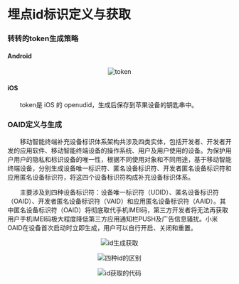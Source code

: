 # 埋点id标识定义与获取

### 转转的token生成策略

#### Android

<div style="text-align: center;">

![token](https://wangzhiyuan1221.gitee.io/static/image/202101/bury-get-id_token.png)

</div>

#### iOS

　　token是 iOS 的 openudid，生成后保存到苹果设备的钥匙串中。

### OAID定义与生成

　　移动智能终端补充设备标识体系架构共涉及四类实体，包括开发者、开发者开发的应用软件、移动智能终端设备的操作系统、用户及用户使用的设备。为保护用户用户的隐私和标识设备的唯一性，根据不同使用对象和不同用途，基于移动智能终端设备，分别生成设备唯一标识符、匿名设备标识符、开发者匿名设备标识符和应用匿名设备标识符，将这四个设备标识符构成补充设备标识体系。

　　主要涉及到四种设备标识符：设备唯一标识符（UDID）、匿名设备标识符（OAID）、开发者匿名设备标识符（VAID）和应用匿名设备标识符（AAID）。其中匿名设备标识符（OAID）将彻底取代手机IMEI码，第三方开发者将无法再获取用户手机IMEI码极大程度降低第三方应用通知栏PUSH及广告信息骚扰。小米OAID在设备首次启动时立即生成，用户可以自行开启、关闭和重置。

<div style="text-align: center;">

![id生成获取](https://wangzhiyuan1221.gitee.io/static/image/202101/bury-get-id_oaid.jpg)

![四种id的区别](https://wangzhiyuan1221.gitee.io/static/image/202101/bury-get-id_oaid1.png)

![id获取的代码](https://wangzhiyuan1221.gitee.io/static/image/202101/bury-get-id_oaid2.png)

</div>

